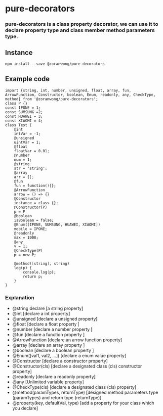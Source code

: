 # pure-decorators
### pure-decorators is a class property decorator, we can use it to declare property type and class member method parameters type.
## Instance
```$xslt
npm install --save @zoranwong/pure-decorators
```

## Example code
````
import {string, int, number, unsigned, float, array, fun, 
ArrowFunction, Constructor, boolean, Enum, readonly, any, CheckType, method} from '@zoranwong/pure-decorators';
class P {}
const IPONE = 1;
const SUMSUNG =2;
const HUAWEI = 3;
const XIAOMI = 4;
class Test {
    @int
    intVar = -1;
    @unsigned
    uintVar = 1;
    @float
    floatVar = 0.01;
    @number
    num = 1;
    @string
    str = 'string';
    @array
    arr = [];
    @fun
    fun = function(){};
    @ArrowFunction
    arrow = () => {}
    @Constructor
    instance = class {};
    @Constructor(P)
    p = P
    @boolean
    isBoolean = false;
    @Enum([IPONE, SUMSUNG, HUAWEI, XIAOMI])
    mobile = IPONE;
    @readonly
    max = 1000;
    @any
    v = 1;
    @CheckType(P)
    p = new P;
    
    @method([string], string)
    log(p) {
        console.log(p);
        return p;
    }
}
````

### Explanation
- @string declare [a string property] 
- @int [declare a int property] 
- @unsigned [declare a unsigned property] 
- @float [declare a float property ]
- @number [declare a number property ]
- @fun [declare a function property ]
- @ArrowFunction [declare an arrow function property] 
- @array [declare an array property ]
- @boolean [declare a boolean property ]
- @Enum([val1, val2, ...]) [declare a enum value property] 
- @Constructor [declare a constructor property] 
- @Constructor(cls) [declare a designated class (cls) constructor property] 
- @readonly [declare a readonly property]
- @any [Unlimited variable property] 
- @CheckType(cls) [declare a designated class (cls) property]
- @method(paramTypes, returnType) [designed method parameters type (paramTypes) and return type (returnType)]
- @property(key, defaultVal, type) [add a property for your class which you declare]